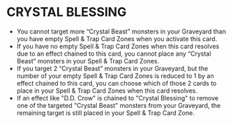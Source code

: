 
# CRYSTAL BLESSING

*   You cannot target more “Crystal Beast” monsters in your Graveyard than you have empty Spell & Trap Card Zones when you activate this card.
*   If you have no empty Spell & Trap Card Zones when this card resolves due to an effect chained to this card, you cannot place any “Crystal Beast” monsters in your Spell & Trap Card Zones.
*   If you target 2 “Crystal Beast” monsters in your Graveyard, but the number of your empty Spell & Trap Card Zones is reduced to 1 by an effect chained to this card, you can choose which of those 2 cards to place in your Spell & Trap Card Zones when this card resolves.
*   If an effect like "D.D. Crow" is chained to "Crystal Blessing" to remove one of the targeted "Crystal Beast" monsters from your Graveyard, the remaining target is still placed in your Spell & Trap Card Zone.

  